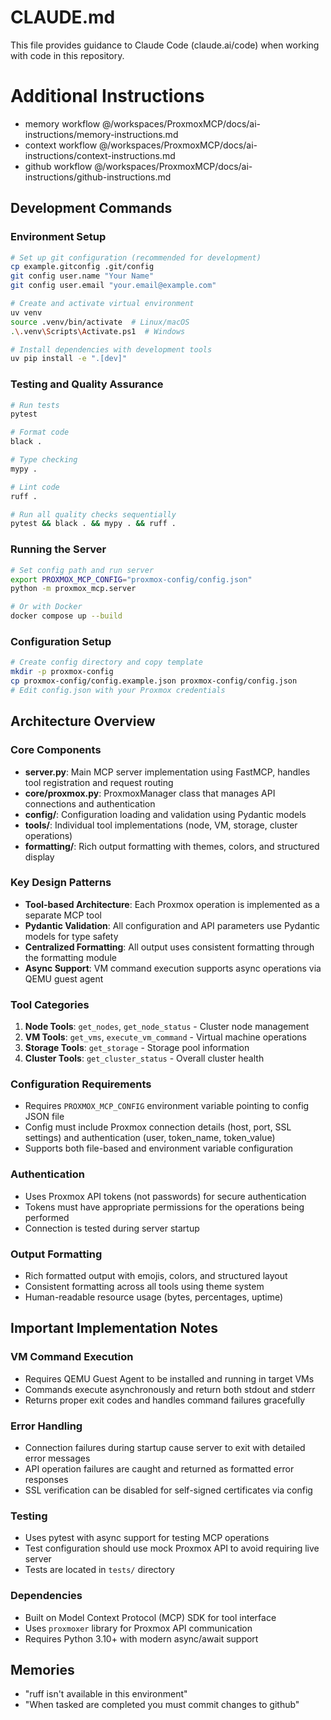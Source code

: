 # CLAUDE.md

This file provides guidance to Claude Code (claude.ai/code) when working with code in this repository.

# Additional Instructions
- memory workflow @/workspaces/ProxmoxMCP/docs/ai-instructions/memory-instructions.md
- context workflow @/workspaces/ProxmoxMCP/docs/ai-instructions/context-instructions.md
- github workflow @/workspaces/ProxmoxMCP/docs/ai-instructions/github-instructions.md

## Development Commands

### Environment Setup

```bash
# Set up git configuration (recommended for development)
cp example.gitconfig .git/config
git config user.name "Your Name"
git config user.email "your.email@example.com"

# Create and activate virtual environment
uv venv
source .venv/bin/activate  # Linux/macOS
.\.venv\Scripts\Activate.ps1  # Windows

# Install dependencies with development tools
uv pip install -e ".[dev]"
```

### Testing and Quality Assurance

```bash
# Run tests
pytest

# Format code
black .

# Type checking
mypy .

# Lint code
ruff .

# Run all quality checks sequentially
pytest && black . && mypy . && ruff .
```

### Running the Server

```bash
# Set config path and run server
export PROXMOX_MCP_CONFIG="proxmox-config/config.json"
python -m proxmox_mcp.server

# Or with Docker
docker compose up --build
```

### Configuration Setup

```bash
# Create config directory and copy template
mkdir -p proxmox-config
cp proxmox-config/config.example.json proxmox-config/config.json
# Edit config.json with your Proxmox credentials
```

## Architecture Overview

### Core Components

* **server.py**: Main MCP server implementation using FastMCP, handles tool registration and request routing
* **core/proxmox.py**: ProxmoxManager class that manages API connections and authentication
* **config/**: Configuration loading and validation using Pydantic models
* **tools/**: Individual tool implementations (node, VM, storage, cluster operations)
* **formatting/**: Rich output formatting with themes, colors, and structured display

### Key Design Patterns

* **Tool-based Architecture**: Each Proxmox operation is implemented as a separate MCP tool
* **Pydantic Validation**: All configuration and API parameters use Pydantic models for type safety
* **Centralized Formatting**: All output uses consistent formatting through the formatting module
* **Async Support**: VM command execution supports async operations via QEMU guest agent

### Tool Categories

1. **Node Tools**: `get_nodes`, `get_node_status` - Cluster node management
2. **VM Tools**: `get_vms`, `execute_vm_command` - Virtual machine operations
3. **Storage Tools**: `get_storage` - Storage pool information
4. **Cluster Tools**: `get_cluster_status` - Overall cluster health

### Configuration Requirements

* Requires `PROXMOX_MCP_CONFIG` environment variable pointing to config JSON file
* Config must include Proxmox connection details (host, port, SSL settings) and authentication (user, token\_name, token\_value)
* Supports both file-based and environment variable configuration

### Authentication

* Uses Proxmox API tokens (not passwords) for secure authentication
* Tokens must have appropriate permissions for the operations being performed
* Connection is tested during server startup

### Output Formatting

* Rich formatted output with emojis, colors, and structured layout
* Consistent formatting across all tools using theme system
* Human-readable resource usage (bytes, percentages, uptime)

## Important Implementation Notes

### VM Command Execution

* Requires QEMU Guest Agent to be installed and running in target VMs
* Commands execute asynchronously and return both stdout and stderr
* Returns proper exit codes and handles command failures gracefully

### Error Handling

* Connection failures during startup cause server to exit with detailed error messages
* API operation failures are caught and returned as formatted error responses
* SSL verification can be disabled for self-signed certificates via config

### Testing

* Uses pytest with async support for testing MCP operations
* Test configuration should use mock Proxmox API to avoid requiring live server
* Tests are located in `tests/` directory

### Dependencies

* Built on Model Context Protocol (MCP) SDK for tool interface
* Uses `proxmoxer` library for Proxmox API communication
* Requires Python 3.10+ with modern async/await support

## Memories
- "ruff isn't available in this environment"
- "When tasked are completed you must commit changes to github"